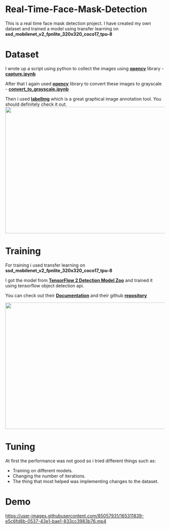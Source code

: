 # Real-Time-Face-Mask-Detection

This is a real time face mask detection project. I have created my own dataset and  trained a model using transfer learning on **ssd_mobilenet_v2_fpnlite_320x320_coco17_tpu-8** 
# Dataset
I wrote up a script using python to collect the images using **[opencv](https://opencv.org/)** library - **[capture.ipynb](https://github.com/chiragdeep01/Real-Time-Face-Mask-Detection/blob/master/Tensorflow/workspace/images/capture.ipynb)**

After that I again used **[opencv](https://opencv.org/)** library to convert these images to grayscale - **[convert_to_grayscale.ipynb](https://github.com/chiragdeep01/Real-Time-Face-Mask-Detection/blob/master/Tensorflow/workspace/images/convert_to_grayscale.ipynb)** 

Then i used **[labelImg](https://github.com/tzutalin/labelImg)** which is a great graphical image annotation tool. You should definitely check it out.  
<img src="https://github.com/chiragdeep01/Real-Time-Face-Mask-Detection/blob/master/readme_ss/2.png" width="700" height="400" />  
# Training  
For training i used transfer learning on **ssd_mobilenet_v2_fpnlite_320x320_coco17_tpu-8**  

I got the model from **[TensorFlow 2 Detection Model Zoo](https://github.com/tensorflow/models/blob/master/research/object_detection/g3doc/tf2_detection_zoo.md#tensorflow-2-detection-model-zoo)** and trained it using tensorflow object detection api.  

You can check out their **[Documentation](https://tensorflow-object-detection-api-tutorial.readthedocs.io/en/latest/)** and their github **[repository](https://github.com/tensorflow/models)**  

<img src="https://github.com/chiragdeep01/Real-Time-Face-Mask-Detection/blob/master/readme_ss/Untitled.png" width="700" height="400" />  

# Tuning  
At first the performance was not good so i tried different things such as:  

- Training on different models.  
- Changing the number of iterations.
- The thing that most helped was implementing changes to the dataset. 

# Demo

https://user-images.githubusercontent.com/85057931/165311839-e5c6fd8b-0537-43e1-bae1-833cc3983b76.mp4







